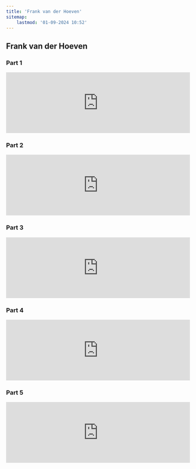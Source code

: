 ```yaml
---
title: 'Frank van der Hoeven'
sitemap:
    lastmod: '01-09-2024 10:52'
---
```


## Frank van der Hoeven
### Part 1

<iframe width="100%" height="166" scrolling="no" frameborder="no" allow="autoplay" src="https://w.soundcloud.com/player/?url=https%3A//api.soundcloud.com/tracks/1459935565%3Fsecret_token%3Ds-XYu9Ylo6Unf&color=%235d94b4&auto_play=false&hide_related=false&show_comments=true&show_user=true&show_reposts=false&show_teaser=true"></iframe>

### Part 2

<iframe width="100%" height="166" scrolling="no" frameborder="no" allow="autoplay" src="https://w.soundcloud.com/player/?url=https%3A//api.soundcloud.com/tracks/1459935565%3Fsecret_token%3Ds-XYu9Ylo6Unf&color=%235d94b4&auto_play=false&hide_related=false&show_comments=true&show_user=true&show_reposts=false&show_teaser=true"></iframe>

### Part 3

<iframe width="100%" height="166" scrolling="no" frameborder="no" allow="autoplay" src="https://w.soundcloud.com/player/?url=https%3A//api.soundcloud.com/tracks/1459935565%3Fsecret_token%3Ds-XYu9Ylo6Unf&color=%235d94b4&auto_play=false&hide_related=false&show_comments=true&show_user=true&show_reposts=false&show_teaser=true"></iframe>

### Part 4

<iframe width="100%" height="166" scrolling="no" frameborder="no" allow="autoplay" src="https://w.soundcloud.com/player/?url=https%3A//api.soundcloud.com/tracks/1459935565%3Fsecret_token%3Ds-XYu9Ylo6Unf&color=%235d94b4&auto_play=false&hide_related=false&show_comments=true&show_user=true&show_reposts=false&show_teaser=true"></iframe>

### Part 5

<iframe width="100%" height="166" scrolling="no" frameborder="no" allow="autoplay" src="https://w.soundcloud.com/player/?url=https%3A//api.soundcloud.com/tracks/1459935565%3Fsecret_token%3Ds-XYu9Ylo6Unf&color=%235d94b4&auto_play=false&hide_related=false&show_comments=true&show_user=true&show_reposts=false&show_teaser=true"></iframe>